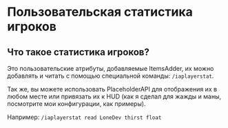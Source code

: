 # Пользовательская статистика игроков

## Что такое статистика игроков?

Это пользовательские атрибуты, добавляемые ItemsAdder, их можно добавлять и читать с помощью специальной команды: `/iaplayerstat`.

Так же, вы можете использовать PlaceholderAPI для отображения их в любом месте или привязать их к HUD \(как я сделал для жажды и маны, посмотрите мои конфигурации, как примеры\).

Например: `/iaplayerstat read LoneDev thirst float`

